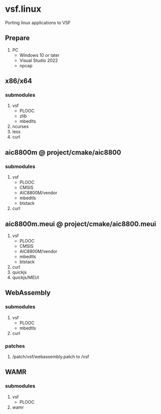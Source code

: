 # vsf.linux
Porting linux applications to VSF

## Prepare
1. PC
    - Windows 10 or later
    - Visual Studio 2022
    - npcap

## x86/x64
### submodules
1. vsf
    - PLOOC
    - zlib
    - mbedlts
2. ncurses
3. less
4. curl

## aic8800m @ project/cmake/aic8800
### submodules
1. vsf
    - PLOOC
    - CMSIS
    - AIC8800M/vendor
    - mbedtls
    - btstack
2. curl

## aic8800m.meui @ project/cmake/aic8800.meui
1. vsf
    - PLOOC
    - CMSIS
    - AIC8800M/vendor
    - mbedtls
    - btstack
2. curl
3. quickjs
4. quickjs/MEUI

## WebAssembly
### submodules
1. vsf
   - PLOOC
   - mbedtls
2. curl
### patches
1. /patch/vsf/webassembly.patch to /vsf

## WAMR
### submodules
1. vsf
   - PLOOC
2. wamr
